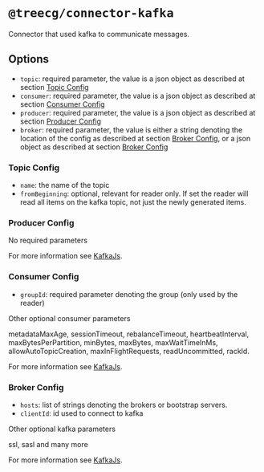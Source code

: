 # `@treecg/connector-kafka`

Connector that used kafka to communicate messages.

## Options

- `topic`: required parameter, the value is a json object as described at section [Topic Config](topic-config)
- `consumer`: required parameter, the value is a json object as described at section [Consumer Config](consumer-config)
- `producer`: required parameter, the value is a json object as described at section [Producer Config](producer-config)
- `broker`: required parameter, the value is either a string denoting the location of the config as described at section [Broker Config](broker-config), or a json object as described at section [Broker Config](broker-config)


### Topic Config

- `name`: the name of the topic
- `fromBeginning`: optional, relevant for reader only. If set the reader will read all items on the kafka topic, not just the newly generated items.


### Producer Config

No required parameters

For more information see [KafkaJs](https://kafka.js.org/).


### Consumer Config

- `groupId`: required parameter denoting the group (only used by the reader)

Other optional consumer parameters

metadataMaxAge, sessionTimeout, rebalanceTimeout, heartbeatInterval, maxBytesPerPartition, minBytes, maxBytes, maxWaitTimeInMs, allowAutoTopicCreation, maxInFlightRequests, readUncommitted, rackId.

For more information see [KafkaJs](https://kafka.js.org/).


### Broker Config

- `hosts`: list of strings denoting the brokers or bootstrap servers.
- `clientId`: id used to connect to kafka

Other optional kafka parameters

ssl, sasl and many more

For more information see [KafkaJs](https://kafka.js.org/).


